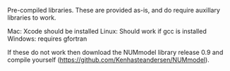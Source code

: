 Pre-compiled libraries. These are provided as-is, and do require auxillary libraries to work.

Mac: Xcode should be installed
Linux: Should work if gcc is installed
Windows: requires gfortran

If these do not work then download the NUMmodel library release 0.9 and compile yourself (https://github.com/Kenhasteandersen/NUMmodel).